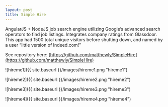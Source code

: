 ```yaml
---
layout: post
title: Simple Hire
---
```


AngularJS + NodeJS job search engine utilizing Google’s advanced search operators to find job listings. Integrates company ratings from Glassdoor. This app had 1500 total unique visitors before shutting down, and named by a user “little version of Indeed.com!”

See repository here: [https://github.com/matthewly/SimpleHire](https://github.com/matthewly/SimpleHire)


![hireme1]({{ site.baseurl }}/images/hireme1.png "hireme1")

![hireme2]({{ site.baseurl }}/images/hireme2.png "hireme2")

![hireme3]({{ site.baseurl }}/images/hireme3.png "hireme3")

![hireme4]({{ site.baseurl }}/images/hireme4.png "hireme4")